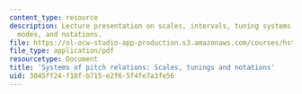 ```yaml
---
content_type: resource
description: Lecture presentation on scales, intervals, tuning systems, harmony, music,
  modes, and notations.
file: https://ol-ocw-studio-app-production.s3.amazonaws.com/courses/hst-725-music-perception-and-cognition-spring-2009/3045ff24f18fb715e2f65f4fe7a3fe56_MITHST_725S09_lec09_scales.pdf
file_type: application/pdf
resourcetype: Document
title: 'Systems of pitch relations: Scales, tunings and notations'
uid: 3045ff24-f18f-b715-e2f6-5f4fe7a3fe56
---
```

